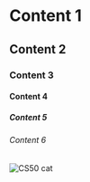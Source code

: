# Content 1
## Content 2
### Content 3
#### Content 4
##### Content 5
###### Content 6
![CS50 cat](https://yt3.googleusercontent.com/ytc/AIdro_m7MWMBm4PynPndRMCxUEfNcU9Eufkk5ZkYI5RNjPchQ_c=s900-c-k-c0x00ffffff-no-rj)

